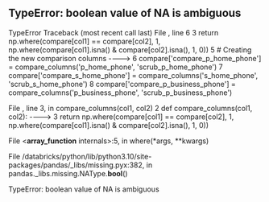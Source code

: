 TypeError: boolean value of NA is ambiguous
---------------------------------------------------------------------------
TypeError                                 Traceback (most recent call last)
File <command-2483107499807553>, line 6
      3     return np.where(compare[col1] == compare[col2], 1, np.where(compare[col1].isna() & compare[col2].isna(), 1, 0))
      5 # Creating the new comparison columns
----> 6 compare['compare_p_home_phone'] = compare_columns('p_home_phone', 'scrub_p_home_phone')
      7 compare['compare_s_home_phone'] = compare_columns('s_home_phone', 'scrub_s_home_phone')
      8 compare['compare_p_business_phone'] = compare_columns('p_business_phone', 'scrub_p_business_phone')

File <command-2483107499807553>, line 3, in compare_columns(col1, col2)
      2 def compare_columns(col1, col2):
----> 3     return np.where(compare[col1] == compare[col2], 1, np.where(compare[col1].isna() & compare[col2].isna(), 1, 0))

File <__array_function__ internals>:5, in where(*args, **kwargs)

File /databricks/python/lib/python3.10/site-packages/pandas/_libs/missing.pyx:382, in pandas._libs.missing.NAType.__bool__()

TypeError: boolean value of NA is ambiguous
